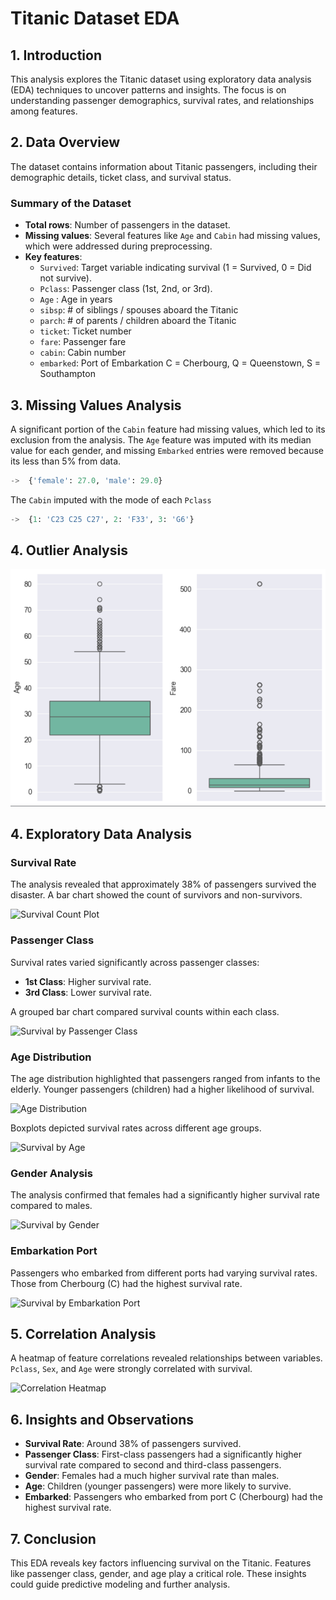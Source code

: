 # Titanic Dataset EDA

## 1. Introduction
This analysis explores the Titanic dataset using exploratory data analysis (EDA) techniques to uncover patterns and insights. The focus is on understanding passenger demographics, survival rates, and relationships among features.

## 2. Data Overview
The dataset contains information about Titanic passengers, including their demographic details, ticket class, and survival status. 

### Summary of the Dataset
- **Total rows**: Number of passengers in the dataset.
- **Missing values**: Several features like `Age` and `Cabin` had missing values, which were addressed during preprocessing.
- **Key features**: 
  - `Survived`: Target variable indicating survival (1 = Survived, 0 = Did not survive).
  - `Pclass`: Passenger class (1st, 2nd, or 3rd).
  - `Age` : Age in years
  - `sibsp`: 	# of siblings / spouses aboard the Titanic
  - `parch`: # of parents / children aboard the Titanic
  - `ticket`: Ticket number
  - `fare`: Passenger fare
  - `cabin`: Cabin number
  - `embarked`: Port of Embarkation     C = Cherbourg, Q = Queenstown, S = Southampton

## 3. Missing Values Analysis
A significant portion of the `Cabin` feature had missing values, which led to its exclusion from the analysis. The `Age` feature was imputed with its median value for each gender, and missing `Embarked` entries were removed because its less than 5% from data.
``` python
->  {'female': 27.0, 'male': 29.0}
```

The `Cabin` imputed with the mode of each `Pclass`
``` python
->  {1: 'C23 C25 C27', 2: 'F33', 3: 'G6'}
```

## 4. Outlier Analysis
![Boxplot for outlier in fare and age](images/outlier.png)

## 4. Exploratory Data Analysis

### Survival Rate
The analysis revealed that approximately 38% of passengers survived the disaster. A bar chart showed the count of survivors and non-survivors.

![Survival Count Plot](path_to_survival_count_plot.png)

### Passenger Class
Survival rates varied significantly across passenger classes:
- **1st Class**: Higher survival rate.
- **3rd Class**: Lower survival rate.

A grouped bar chart compared survival counts within each class.

![Survival by Passenger Class](path_to_survival_by_class_plot.png)

### Age Distribution
The age distribution highlighted that passengers ranged from infants to the elderly. Younger passengers (children) had a higher likelihood of survival.

![Age Distribution](path_to_age_distribution_plot.png)

Boxplots depicted survival rates across different age groups.

![Survival by Age](path_to_survival_by_age_plot.png)

### Gender Analysis
The analysis confirmed that females had a significantly higher survival rate compared to males.

![Survival by Gender](path_to_survival_by_gender_plot.png)

### Embarkation Port
Passengers who embarked from different ports had varying survival rates. Those from Cherbourg (C) had the highest survival rate.

![Survival by Embarkation Port](path_to_survival_by_embarkation_plot.png)

## 5. Correlation Analysis
A heatmap of feature correlations revealed relationships between variables. `Pclass`, `Sex`, and `Age` were strongly correlated with survival.

![Correlation Heatmap](path_to_correlation_heatmap.png)

## 6. Insights and Observations
- **Survival Rate**: Around 38% of passengers survived.
- **Passenger Class**: First-class passengers had a significantly higher survival rate compared to second and third-class passengers.
- **Gender**: Females had a much higher survival rate than males.
- **Age**: Children (younger passengers) were more likely to survive.
- **Embarked**: Passengers who embarked from port C (Cherbourg) had the highest survival rate.

## 7. Conclusion
This EDA reveals key factors influencing survival on the Titanic. Features like passenger class, gender, and age play a critical role. These insights could guide predictive modeling and further analysis.
